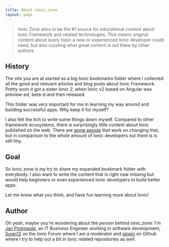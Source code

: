 ```yaml
---
title: About ionic.zone
layout: page
---
```


> Ionic Zone aims to be the #1 source for educational content about Ionic Framework and related technologies. This means original content about every topic a new or experienced Ionic developer could need, but also curating what great content is out there by other authors.

## History

The site you are at started as a big _Ionic_ bookmarks folder where I collected all the good and relevant articles and blog posts about Ionic Framework. Pretty soon it got a sister _Ionic 2_, when Ionic v2 based on Angular was preview-ed, beta-d and then released. 

This folder was _very_ important for me in learning my way around and building successful apps. Why keep it for myself?

I also felt the itch to write some things down myself. Compared to other framework ecosystems, there is surprisingly little content about Ionic published on the web. There are [some people](_articles/community.md) that work on changing that, but in comparison to the whole amount of Ionic developers out there is is still tiny.

## Goal

So Ionic.zone is my try to share my expanded bookmark folder with everybody. I also want to write the content that is right now missing but would help beginners or even experienced Ionic developers to build better apps.

Let me know what you think, and have fun learning more about Ionic!

## Author

Oh yeah, maybe you're wondering about the person behind ionic.zone: I'm [Jan Piotrowski](https://janpiotrowski.de), an IT Business Engineer working in software development; [Sujan12](https://forum.ionicframework.com/u/sujan12) on the Ionic Forum where I am a moderator and [janpio](https://github.com/janpio/) on Github where I try to help out a bit in Ionic related repositories as well.
